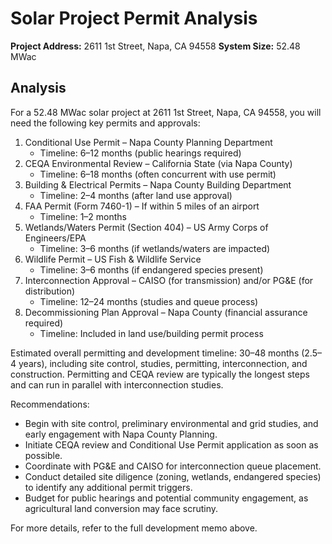 # Solar Project Permit Analysis

**Project Address:** 2611 1st Street, Napa, CA 94558
**System Size:** 52.48 MWac

## Analysis

For a 52.48 MWac solar project at 2611 1st Street, Napa, CA 94558, you will need the following key permits and approvals:

1. Conditional Use Permit – Napa County Planning Department
   - Timeline: 6–12 months (public hearings required)
2. CEQA Environmental Review – California State (via Napa County)
   - Timeline: 6–18 months (often concurrent with use permit)
3. Building & Electrical Permits – Napa County Building Department
   - Timeline: 2–4 months (after land use approval)
4. FAA Permit (Form 7460-1) – If within 5 miles of an airport
   - Timeline: 1–2 months
5. Wetlands/Waters Permit (Section 404) – US Army Corps of Engineers/EPA
   - Timeline: 3–6 months (if wetlands/waters are impacted)
6. Wildlife Permit – US Fish & Wildlife Service
   - Timeline: 3–6 months (if endangered species present)
7. Interconnection Approval – CAISO (for transmission) and/or PG&E (for distribution)
   - Timeline: 12–24 months (studies and queue process)
8. Decommissioning Plan Approval – Napa County (financial assurance required)
   - Timeline: Included in land use/building permit process

Estimated overall permitting and development timeline: 30–48 months (2.5–4 years), including site control, studies, permitting, interconnection, and construction. Permitting and CEQA review are typically the longest steps and can run in parallel with interconnection studies.

Recommendations:
- Begin with site control, preliminary environmental and grid studies, and early engagement with Napa County Planning.
- Initiate CEQA review and Conditional Use Permit application as soon as possible.
- Coordinate with PG&E and CAISO for interconnection queue placement.
- Conduct detailed site diligence (zoning, wetlands, endangered species) to identify any additional permit triggers.
- Budget for public hearings and potential community engagement, as agricultural land conversion may face scrutiny.

For more details, refer to the full development memo above.
